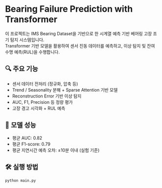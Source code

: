 # Bearing Failure Prediction with Transformer

이 프로젝트는 IMS Bearing Dataset을 기반으로 한 시계열 예측 기반 베어링 고장 조기 탐지 시스템입니다.  
Transformer 기반 모델을 활용하여 센서 진동 데이터를 예측하고, 이상 탐지 및 잔여 수명 예측(RUL)을 수행합니다.

## 🔍 주요 기능
- 센서 데이터 전처리 (정규화, 압축 등)
- Trend / Seasonality 분해 + Sparse Attention 기반 모델
- Reconstruction Error 기반 이상 탐지
- AUC, F1, Precision 등 정량 평가
- 고장 경고 시각화 + RUL 예측

## 🧪 모델 성능
- 평균 AUC: 0.82
- 평균 F1-score: 0.79
- 평균 지연시간 예측 오차: ±10분 이내 (실험 기준)

## 🛠 실행 방법
```bash
python main.py
